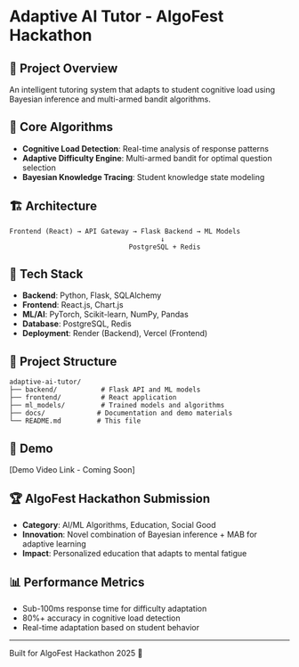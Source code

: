 # Adaptive AI Tutor - AlgoFest Hackathon

## 🎯 Project Overview
An intelligent tutoring system that adapts to student cognitive load using Bayesian inference and multi-armed bandit algorithms.

## 🧠 Core Algorithms
- **Cognitive Load Detection**: Real-time analysis of response patterns
- **Adaptive Difficulty Engine**: Multi-armed bandit for optimal question selection
- **Bayesian Knowledge Tracing**: Student knowledge state modeling

## 🏗️ Architecture
```
Frontend (React) → API Gateway → Flask Backend → ML Models
                                      ↓
                              PostgreSQL + Redis
```

## 🚀 Tech Stack
- **Backend**: Python, Flask, SQLAlchemy
- **Frontend**: React.js, Chart.js
- **ML/AI**: PyTorch, Scikit-learn, NumPy, Pandas
- **Database**: PostgreSQL, Redis
- **Deployment**: Render (Backend), Vercel (Frontend)

## 📁 Project Structure
```
adaptive-ai-tutor/
├── backend/           # Flask API and ML models
├── frontend/          # React application
├── ml_models/         # Trained models and algorithms
├── docs/             # Documentation and demo materials
└── README.md         # This file
```

## 🎥 Demo
[Demo Video Link - Coming Soon]

## 🏆 AlgoFest Hackathon Submission
- **Category**: AI/ML Algorithms, Education, Social Good
- **Innovation**: Novel combination of Bayesian inference + MAB for adaptive learning
- **Impact**: Personalized education that adapts to mental fatigue

## 📊 Performance Metrics
- Sub-100ms response time for difficulty adaptation
- 80%+ accuracy in cognitive load detection
- Real-time adaptation based on student behavior

---
Built for AlgoFest Hackathon 2025 🚀
